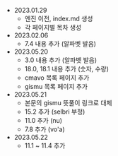 - 2023.01.29
  - 엔진 이전, index.md 생성
  - 각 페이지별 목차 생성
- 2023.02.06
  - 7.4 내용 추가 (알파벳 발음)
- 2023.05.20
  - 3.0 내용 추가 (알파벳 발음)
  - 18.0, 18.1 내용 추가 (숫자, 수량)
  - cmavo 목록 페이지 추가
  - gismu 목록 페이지 추가
- 2023.05.21
  - 본문의 gismu 뜻풀이 링크로 대체
  - 15.2 추가 (selbri 부정)
  - 11.0 추가 (nu)
  - 7.8 추가 (vo'a)
- 2023.05.22
  - 11.1 ~ 11.4 추가